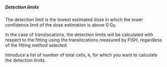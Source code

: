 ##### Detection limits

The detection limit is the lowest estimated dose in which the lower confidence limit of the dose estimation is above 0 Gy.

In the case of translocations, the detection limits will be calculated with respect to the fitting using the translocations measured by FISH, regardless of the fitting method selected.

Introduce a list of number of total cells, `N`, for which you want to calculate the detection limits.
